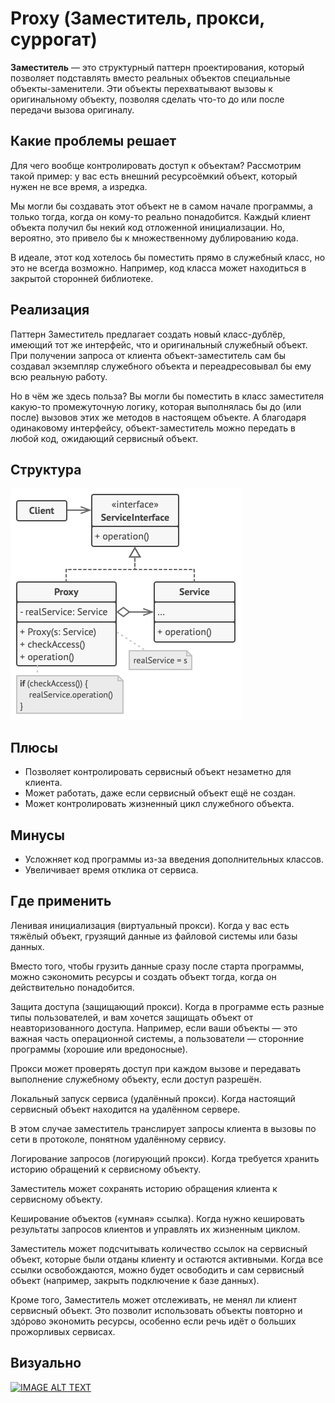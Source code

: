 # Proxy (Заместитель, прокси, суррогат)

**Заместитель** — это структурный паттерн проектирования, который позволяет подставлять вместо реальных объектов специальные объекты-заменители. Эти объекты перехватывают вызовы к оригинальному объекту, позволяя сделать что-то до или после передачи вызова оригиналу.
## Какие проблемы решает

Для чего вообще контролировать доступ к объектам? Рассмотрим такой пример: у вас есть внешний ресурсоёмкий объект, который нужен не все время, а изредка.

Мы могли бы создавать этот объект не в самом начале программы, а только тогда, когда он кому-то реально понадобится. Каждый клиент объекта получил бы некий код отложенной инициализации. Но, вероятно, это привело бы к множественному дублированию кода.

В идеале, этот код хотелось бы поместить прямо в служебный класс, но это не всегда возможно. Например, код класса может находиться в закрытой сторонней библиотеке.

## Реализация

Паттерн Заместитель предлагает создать новый класс-дублёр, имеющий тот же интерфейс, что и оригинальный служебный объект. При получении запроса от клиента объект-заместитель сам бы создавал экземпляр служебного объекта и переадресовывал бы ему всю реальную работу.

Но в чём же здесь польза? Вы могли бы поместить в класс заместителя какую-то промежуточную логику, которая выполнялась бы до (или после) вызовов этих же методов в настоящем объекте. А благодаря одинаковому интерфейсу, объект-заместитель можно передать в любой код, ожидающий сервисный объект.

## Структура

![](./images/proxy.png)

## Плюсы

- Позволяет контролировать сервисный объект незаметно для клиента.
- Может работать, даже если сервисный объект ещё не создан.
- Может контролировать жизненный цикл служебного объекта.

## Минусы

- Усложняет код программы из-за введения дополнительных классов.
- Увеличивает время отклика от сервиса.

## Где применить

Ленивая инициализация (виртуальный прокси). Когда у вас есть тяжёлый объект, грузящий данные из файловой системы или базы данных.

Вместо того, чтобы грузить данные сразу после старта программы, можно сэкономить ресурсы и создать объект тогда, когда он действительно понадобится.

Защита доступа (защищающий прокси). Когда в программе есть разные типы пользователей, и вам хочется защищать объект от неавторизованного доступа. Например, если ваши объекты — это важная часть операционной системы, а пользователи — сторонние программы (хорошие или вредоносные).

Прокси может проверять доступ при каждом вызове и передавать выполнение служебному объекту, если доступ разрешён.

Локальный запуск сервиса (удалённый прокси). Когда настоящий сервисный объект находится на удалённом сервере.

В этом случае заместитель транслирует запросы клиента в вызовы по сети в протоколе, понятном удалённому сервису.

Логирование запросов (логирующий прокси). Когда требуется хранить историю обращений к сервисному объекту.

Заместитель может сохранять историю обращения клиента к сервисному объекту.

Кеширование объектов («умная» ссылка). Когда нужно кешировать результаты запросов клиентов и управлять их жизненным циклом.

Заместитель может подсчитывать количество ссылок на сервисный объект, которые были отданы клиенту и остаются активными. Когда все ссылки освобождаются, можно будет освободить и сам сервисный объект (например, закрыть подключение к базе данных).

Кроме того, Заместитель может отслеживать, не менял ли клиент сервисный объект. Это позволит использовать объекты повторно и здóрово экономить ресурсы, особенно если речь идёт о больших прожорливых сервисах.

## Визуально

[![IMAGE ALT TEXT](http://img.youtube.com/vi/vLQuuS_GWOI/0.jpg)](https://www.youtube.com/watch?v=vLQuuS_GWOI)
